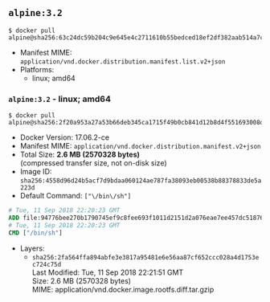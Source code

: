## `alpine:3.2`

```console
$ docker pull alpine@sha256:63c24dc59b204c9e645e4c2711610b55bedced18ef2df382aab514a7c2d9ce0f
```

-	Manifest MIME: `application/vnd.docker.distribution.manifest.list.v2+json`
-	Platforms:
	-	linux; amd64

### `alpine:3.2` - linux; amd64

```console
$ docker pull alpine@sha256:2f20a953a27a53b66deb345ca1715f49b0cb841d12b8d4f551693008d94f6eec
```

-	Docker Version: 17.06.2-ce
-	Manifest MIME: `application/vnd.docker.distribution.manifest.v2+json`
-	Total Size: **2.6 MB (2570328 bytes)**  
	(compressed transfer size, not on-disk size)
-	Image ID: `sha256:4558d96d24b5acf7d9bdaa060124ae787fa38093eb00538b88378833de5a223d`
-	Default Command: `["\/bin\/sh"]`

```dockerfile
# Tue, 11 Sep 2018 22:20:23 GMT
ADD file:94776bee270b1790745ef9c8fee693f1011d2151d2a076eae7ee457dc5187694 in / 
# Tue, 11 Sep 2018 22:20:23 GMT
CMD ["/bin/sh"]
```

-	Layers:
	-	`sha256:2fa564ffa894abfe3e3817a95481e6e56aa87cf652ccc028a4d1753ec724c75d`  
		Last Modified: Tue, 11 Sep 2018 22:21:51 GMT  
		Size: 2.6 MB (2570328 bytes)  
		MIME: application/vnd.docker.image.rootfs.diff.tar.gzip
